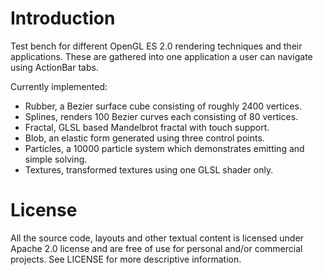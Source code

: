 Introduction
============

Test bench for different OpenGL ES 2.0 rendering techniques and their applications.
These are gathered into one application a user can navigate using ActionBar
tabs.

Currently implemented:

* Rubber, a Bezier surface cube consisting of roughly 2400 vertices.
* Splines, renders 100 Bezier curves each consisting of 80 vertices.
* Fractal, GLSL based Mandelbrot fractal with touch support.
* Blob, an elastic form generated using three control points.
* Particles, a 10000 particle system which demonstrates emitting and simple solving.
* Textures, transformed textures using one GLSL shader only.

License
=======

All the source code, layouts and other textual content is licensed under Apache 2.0 license
and are free of use for personal and/or commercial projects. See LICENSE for more descriptive 
information.
